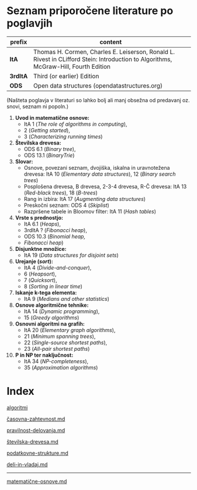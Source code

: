 # Seznam priporočene literature po poglavjih

| prefix     | content                                                                                                                              |
| ---------- | ------------------------------------------------------------------------------------------------------------------------------------ |
| **ItA**    | Thomas H. Cormen, Charles E. Leiserson, Ronald L. Rivest in CLifford Stein: Introduction to Algorithms, McGraw-Hill, Fourth Edition  |
| **3rdItA** | Third (or earlier) Edition                                                                                                           |
| **ODS**    | Open data structures (opendatastructures.org)                                                                                        |

(Našteta poglavja v literaturi so lahko bolj ali manj obsežna od predavanj oz. snovi, seznam ni popoln.)

1. **Uvod in matematične osnove:** 
    - ItA 1 (*The role of algorithms in computing*), 
    - 2 (*Getting started*), 
    - 3 (*Characterizing running times*)
2. **Številska drevesa:** 
    - ODS 6.1 (*Binary tree*),
    - ODS 13.1 (*BinaryTrie*)
3. **Slovar:**
    - Osnove, povezani seznam, dvojiška, iskalna in uravnotežena drevesa: ItA 10 (*Elementary data structures*), 12 (*Binary search trees*)
    - Posplošena drevesa, B drevesa, 2-3-4 drevesa, R-Č drevesa: ItA 13 (*Red-black trees*), 18 (*B-trees*)
    - Rang in izbira: ItA 17 (*Augmenting data structures*)
    - Preskočni seznam: ODS 4 (*Skiplist*)
    - Razpršene tabele in Bloomov filter: ItA 11 (*Hash tables*)
1. **Vrste s prednostjo:** 
    - ItA 6.1 (*Heaps*), 
    - 3rdItA ? (*Fibonacci heap*),
    - ODS 10.3 (*Binomial heap,*
    - *Fibonacci heap*)
2. **Disjunktne množice:** 
    - ItA 19 (*Data structures for disjoint sets*)
3. **Urejanje (*sort*):** 
    - ItA 4 (*Divide-and-conquer*), 
    - 6 (*Heapsort*),
    - 7 (*Quicksort*),
    - 8 (*Sorting in linear time*)
4. **Iskanje k-tega elementa:** 
    - ItA 9 (*Medians and other statistics*)
5. **Osnove algoritmične tehnike:** 
    - ItA 14 (*Dynamic programming*),
    - 15 (*Greedy algorithms*)
6. **Osnovni algoritmi na grafih:** 
    - ItA 20 (*Elementary graph algorithms*),
    - 21 (*Minimum spanning trees*),
    - 22 (*Single-source shortest paths*),
    - 23 (*All-pair shortest paths*)
7. **P in NP ter naključnost:** 
    - ItA 34 (*NP-completeness*),
    - 35 (*Approximation algorithms*)


# Index

[algoritmi](notes/algoritmi.md) 

[časovna-zahtevnost.md](notes/časovna-zahtevnost.md) 

[pravilnost-delovanja.md](notes/pravilnost-delovanja.md) 

[številska-drevesa.md](notes/številska-drevesa.md) 

[podatkovne-strukture.md](notes/podatkovne-strukture.md) 

[deli-in-vladaj.md](notes/deli-in-vladaj.md) 

---

[matematične-osnove.md](notes/matematične-osnove.md) 
